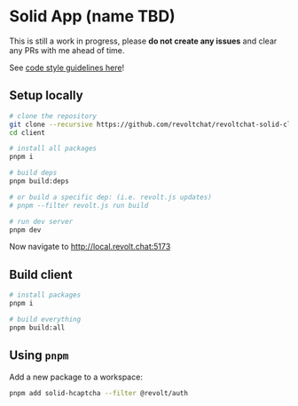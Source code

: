 # Solid App (name TBD)

This is still a work in progress, please **do not create any issues** and clear any PRs with me ahead of time.

See [code style guidelines here](./GUIDELINES.md)!

## Setup locally

```bash
# clone the repository
git clone --recursive https://github.com/revoltchat/revoltchat-solid-client-monorepo client
cd client

# install all packages
pnpm i

# build deps
pnpm build:deps

# or build a specific dep: (i.e. revolt.js updates)
# pnpm --filter revolt.js run build

# run dev server
pnpm dev
```

Now navigate to http://local.revolt.chat:5173

## Build client

```bash
# install packages
pnpm i

# build everything
pnpm build:all
```

## Using `pnpm`

Add a new package to a workspace:

```bash
pnpm add solid-hcaptcha --filter @revolt/auth
```
